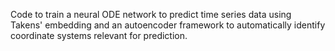 Code to train a neural ODE network to predict time series data using Takens' embedding and an autoencoder framework to automatically identify coordinate systems relevant for prediction. 